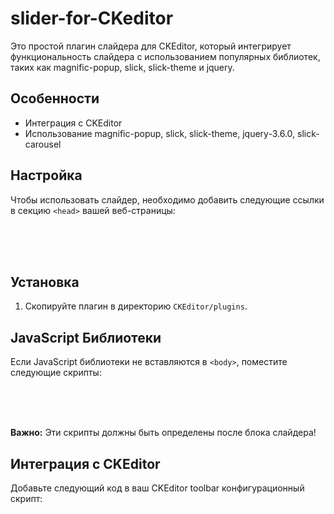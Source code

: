 # slider-for-CKeditor

Это простой плагин слайдера для CKEditor, который интегрирует функциональность слайдера с использованием популярных библиотек, таких как magnific-popup, slick, slick-theme и jquery.

## Особенности
- Интеграция с CKEditor
- Использование magnific-popup, slick, slick-theme, jquery-3.6.0, slick-carousel

## Настройка
Чтобы использовать слайдер, необходимо добавить следующие ссылки в секцию `<head>` вашей веб-страницы:<br>

<link href="https://cdnjs.cloudflare.com/ajax/libs/magnific-popup.js/1.1.0/magnific-popup.min.css" rel="stylesheet" type="text/css" /><br>
<link href="https://cdnjs.cloudflare.com/ajax/libs/slick-carousel/1.8.1/slick.min.css" rel="stylesheet" type="text/css" /><br>
<link href="https://cdnjs.cloudflare.com/ajax/libs/slick-carousel/1.8.1/slick-theme.min.css" rel="stylesheet" type="text/css" /><br>

## Установка
1. Скопируйте плагин в директорию `CKEditor/plugins`.



## JavaScript Библиотеки
Если JavaScript библиотеки не вставляются в `<body>`, поместите следующие скрипты:

<script src="https://code.jquery.com/jquery-3.6.0.min.js"></script><br>
<script src="https://cdnjs.cloudflare.com/ajax/libs/slick-carousel/1.8.1/slick.min.js"></script><br>
<script src="https://cdnjs.cloudflare.com/ajax/libs/magnific-popup.js/1.1.0/jquery.magnific-popup.min.js"></script><br>

**Важно:** Эти скрипты должны быть определены после блока слайдера!

## Интеграция с CKEditor
Добавьте следующий код в ваш CKEditor toolbar конфигурационный скрипт:

<script><br>
	(function(){<br>
		var config = {<br>
			extraPlugins: 'uploadimage,ofmeslider', // Добавьте сюда ofmeslider<br>
			allowedContent: true,<br>
			toolbar:  [<br>
				// ... остальные элементы тулбара ...<br>
				'/',<br>
				{ name: 'insert', items: [ 'Image', 'Table', 'HorizontalRule', 'Smiley', 'SpecialChar', 'PageBreak', 'Iframe', 'OfmeSlider' ] }, // Добавьте 'OfmeSlider' в нужную группу<br>
				// ... остальные элементы тулбара ...v<br>
			],<br>
		};<br>
		// остальная часть скрипта остается без изменений<br>
	})();<br>
</script><br>

